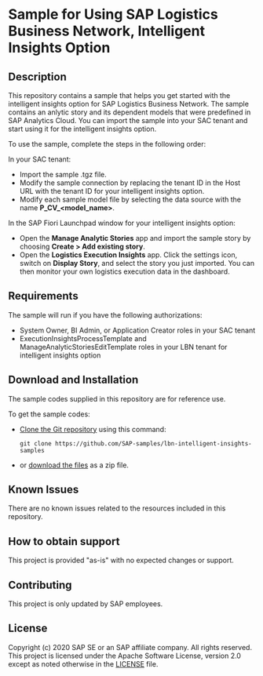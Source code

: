 # Sample for Using SAP Logistics Business Network, Intelligent Insights Option

## Description
This repository contains a sample that helps you get started with the intelligent insights option for SAP Logistics Business Network. The sample contains an anlytic story and its dependent models that were predefined in SAP Analytics Cloud. You can import the sample into your SAC tenant and start using it for the intelligent insights option.

To use the sample, complete the steps in the following order:

In your SAC tenant:
- Import the sample .tgz file.
- Modify the sample connection by replacing the tenant ID in the Host URL with the tenant ID for your intelligent insights option.
- Modify each sample model file by selecting the data source with the name **P_CV_<model_name>**.

In the SAP Fiori Launchpad window for your intelligent insights option:
- Open the **Manage Analytic Stories** app and import the sample story by choosing **Create > Add existing story**.
- Open the **Logistics Execution Insights** app. Click the settings icon, switch on **Display Story**, and select the story you just imported. You can then monitor your own logistics execution data in the dashboard.

## Requirements
The sample will run if you have the following authorizations:
- System Owner, BI Admin, or Application Creator roles in your SAC tenant
- ExecutionInsightsProcessTemplate and ManageAnalyticStoriesEditTemplate roles in your LBN tenant for intelligent insights option

## Download and Installation
The sample codes supplied in this repository are for reference use.  

To get the sample codes:

- [Clone the Git repository](https://help.github.com/articles/cloning-a-repository/) using this command:
  
  `git clone https://github.com/SAP-samples/lbn-intelligent-insights-samples`
  
- or [download the files](https://github.com/SAP-samples/lbn-intelligent-insights-samples/archive/main.zip) as a zip file.

## Known Issues
There are no known issues related to the resources included in this repository.

## How to obtain support
This project is provided "as-is" with no expected changes or support.

## Contributing
This project is only updated by SAP employees.

## License
Copyright (c) 2020 SAP SE or an SAP affiliate company. All rights reserved. This project is licensed under the Apache Software License, version 2.0 except as noted otherwise in the [LICENSE](LICENSES/Apache-2.0.txt) file.

